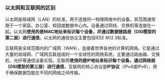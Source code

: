 

### 以太网和互联网的区别

以太网是局域网（LAN）的标准，用于连接同一物理网络中的设备。其范围通常限于一个家庭、办公室、校园或数据中心内。设备通过网线、交换机等连接在一起。以太网**使用的是MAC地址来标识每个设备，并通过数据链路层（OSI模型的第二层）进行通信**。以太网的通信协议主要包括IEEE 802.3标准。

互联网是全球范围内的广域网（WAN），连接着世界各地的计算机网络。它是通过大量的局域网、广域网互联组成的一个全球性的网络系统，主要通过路由器、交换机、光纤等通信设备实现。互联网**使用的是IP地址来标识每个设备，通过网络层（OSI模型的第三层）进行通信**。互联网的核心协议是**IP协议**（IPv4或IPv6），用于确保数据包能在不同的网络之间传输。